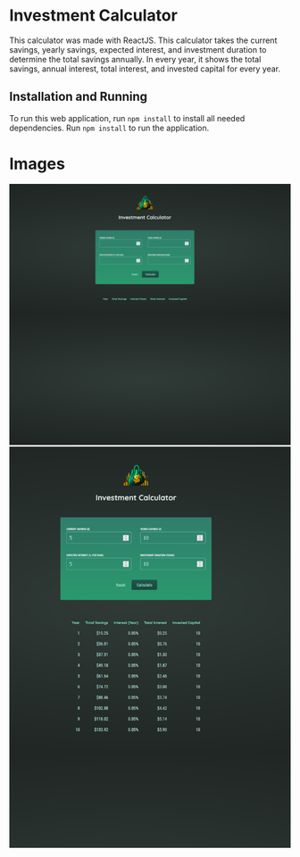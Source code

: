 # Investment Calculator

This calculator was made with ReactJS. This calculator takes the current savings, yearly savings, expected interest, and investment duration to determine the total savings annually. In every year, it shows the total savings, annual interest, total interest, and invested capital for every year.

## Installation and Running
To run this web application, run `npm install` to install all needed dependencies. Run `npm install` to run the application.

# Images
![No Input](https://github.com/Derzz/investment-calculator/blob/main/images/initial.png?raw=true)
![Input](https://github.com/Derzz/investment-calculator/blob/main/images/input.png?raw=true)
